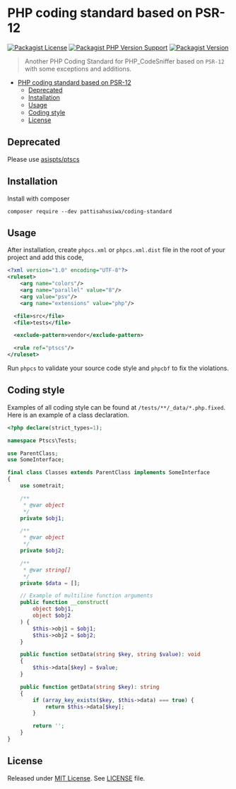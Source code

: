 # PHP coding standard based on PSR-12

[![Packagist License](https://img.shields.io/packagist/l/pattisahusiwa/coding-standard)](https://github.com/pattisahusiwa/coding-standard/blob/master/LICENSE)
[![Packagist PHP Version Support](https://img.shields.io/packagist/php-v/pattisahusiwa/coding-standard)](https://php.net/)
[![Packagist Version](https://img.shields.io/packagist/v/pattisahusiwa/coding-standard?label=latest)](https://github.com/pattisahusiwa/coding-standard/releases)

> Another PHP Coding Standard for PHP_CodeSniffer based on `PSR-12` with some exceptions and additions.

- [PHP coding standard based on PSR-12](#php-coding-standard-based-on-psr-12)
  - [Deprecated](#deprecated)
  - [Installation](#installation)
  - [Usage](#usage)
  - [Coding style](#coding-style)
  - [License](#license)

## Deprecated
Please use [asispts/ptscs](https://github.com/asispts/ptscs)

## Installation
Install with composer
```
composer require --dev pattisahusiwa/coding-standard
```

## Usage
After installation, create `phpcs.xml` or `phpcs.xml.dist` file in the root of your project and
add this code,
```xml
<?xml version="1.0" encoding="UTF-8"?>
<ruleset>
    <arg name="colors"/>
    <arg name="parallel" value="8"/>
    <arg value="psv"/>
    <arg name="extensions" value="php"/>

  <file>src</file>
  <file>tests</file>

  <exclude-pattern>vendor</exclude-pattern>

  <rule ref="ptscs"/>
</ruleset>
```
Run `phpcs` to validate your source code style and `phpcbf` to fix the violations.

## Coding style

Examples of all coding style can be found at `/tests/**/_data/*.php.fixed`.
Here is an example of a class declaration.
```php
<?php declare(strict_types=1);

namespace Ptscs\Tests;

use ParentClass;
use SomeInterface;

final class Classes extends ParentClass implements SomeInterface
{
    use sometrait;

    /**
     * @var object
     */
    private $obj1;

    /**
     * @var object
     */
    private $obj2;

    /**
     * @var string[]
     */
    private $data = [];

    // Example of multiline function arguments
    public function __construct(
        object $obj1,
        object $obj2
    ) {
        $this->obj1 = $obj1;
        $this->obj2 = $obj2;
    }

    public function setData(string $key, string $value): void
    {
        $this->data[$key] = $value;
    }

    public function getData(string $key): string
    {
        if (array_key_exists($key, $this->data) === true) {
            return $this->data[$key];
        }

        return '';
    }
}
```


## License
Released under [MIT License](https://opensource.org/licenses/MIT).
See [LICENSE](https://github.com/pattisahusiwa/coding-standard/blob/master/LICENSE) file.
